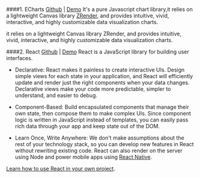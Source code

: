 ####1. ECharts [Github](https://github.com/ecomfe/echarts) | [Demo](https://github.com/YeXiaoChao/PluginsFromJS/tree/master/echarts)
It's a pure Javascript chart library,it relies on a lightweight Canvas library [ZRender](https://github.com/ecomfe/zrender), and provides intuitive, vivid, interactive, and highly customizable data visualization charts.

it relies on a lightweight Canvas library ZRender, and provides intuitive, vivid, interactive, and highly customizable data visualization charts.

####2. React [Github](https://github.com/facebook/react) | [Demo](https://github.com/YeXiaoChao/PluginsFromJS/tree/master/React)
React is a JavaScript library for building user interfaces.

* Declarative: React makes it painless to create interactive UIs. Design simple views for each state in your application, and React will efficiently update and render just the right components when your data changes. Declarative views make your code more predictable, simpler to understand, and easier to debug.

* Component-Based: Build encapsulated components that manage their own state, then compose them to make complex UIs. Since component logic is written in JavaScript instead of templates, you can easily pass rich data through your app and keep state out of the DOM.

* Learn Once, Write Anywhere: We don't make assumptions about the rest of your technology stack, so you can develop new features in React without rewriting existing code. React can also render on the server using Node and power mobile apps using [React Native](https://facebook.github.io/react-native/).

[Learn how to use React in your own project](https://facebook.github.io/react/docs/getting-started.html).
